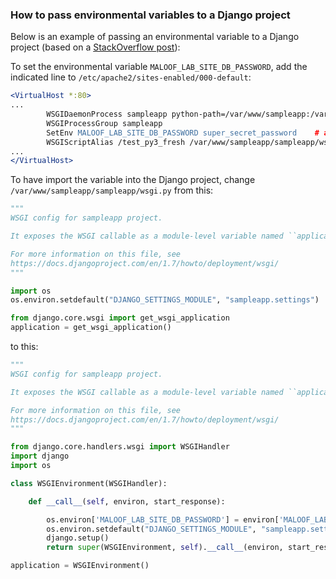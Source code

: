 ### How to pass environmental variables to a Django project

Below is an example of passing an environmental variable to a Django project (based on a [StackOverflow post](http://stackoverflow.com/questions/26979579/django-mod-wsgi-set-os-environment-variable-from-apaches-setenv)):

To set the environmental variable `MALOOF_LAB_SITE_DB_PASSWORD`, add the indicated line to `/etc/apache2/sites-enabled/000-default`:

```apache
<VirtualHost *:80>
...
        WSGIDaemonProcess sampleapp python-path=/var/www/sampleapp:/var/www/sampleapp/env/lib/python3.4/site-packages
        WSGIProcessGroup sampleapp
        SetEnv MALOOF_LAB_SITE_DB_PASSWORD super_secret_password    # add this line
        WSGIScriptAlias /test_py3_fresh /var/www/sampleapp/sampleapp/wsgi.py
...
</VirtualHost>
```

To have import the variable into the Django project, change `/var/www/sampleapp/sampleapp/wsgi.py` from this:

```python
"""
WSGI config for sampleapp project.

It exposes the WSGI callable as a module-level variable named ``application``.

For more information on this file, see
https://docs.djangoproject.com/en/1.7/howto/deployment/wsgi/
"""

import os
os.environ.setdefault("DJANGO_SETTINGS_MODULE", "sampleapp.settings")

from django.core.wsgi import get_wsgi_application
application = get_wsgi_application()
```

to this:

```python
"""
WSGI config for sampleapp project.

It exposes the WSGI callable as a module-level variable named ``application``.

For more information on this file, see
https://docs.djangoproject.com/en/1.7/howto/deployment/wsgi/
"""

from django.core.handlers.wsgi import WSGIHandler
import django
import os

class WSGIEnvironment(WSGIHandler):

    def __call__(self, environ, start_response):

        os.environ['MALOOF_LAB_SITE_DB_PASSWORD'] = environ['MALOOF_LAB_SITE_DB_PASSWORD']
        os.environ.setdefault("DJANGO_SETTINGS_MODULE", "sampleapp.settings")
        django.setup()
        return super(WSGIEnvironment, self).__call__(environ, start_response)

application = WSGIEnvironment()
```
